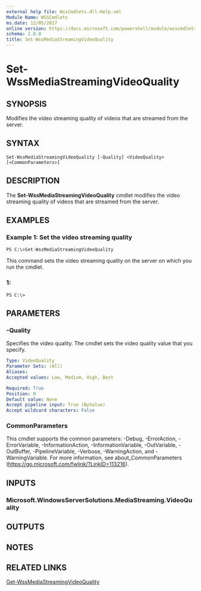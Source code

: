 ```yaml
---
external help file: WssCmdlets.dll-Help.xml
Module Name: WSSCmdlets
ms.date: 12/05/2017
online version: https://docs.microsoft.com/powershell/module/wsscmdlets/set-wssmediastreamingvideoquality?view=windowsserver2012r2-ps&wt.mc_id=ps-gethelp
schema: 2.0.0
title: Set-WssMediaStreamingVideoQuality
---
```


# Set-WssMediaStreamingVideoQuality

## SYNOPSIS
Modifies the video streaming quality of videos that are streamed from the server.

## SYNTAX

```
Set-WssMediaStreamingVideoQuality [-Quality] <VideoQuality> [<CommonParameters>]
```

## DESCRIPTION
The **Set-WssMediaStreamingVideoQuality** cmdlet modifies the video streaming quality of videos that are streamed from the server.

## EXAMPLES

### Example 1: Set the video streaming quality
```
PS C:\>Set-WssMediaStreamingVideoQuality
```

This command sets the video streaming quality on the server on which you run the cmdlet.

### 1:
```
PS C:\>
```

## PARAMETERS

### -Quality
Specifies the video quality.
The cmdlet sets the video quality value that you specify.

```yaml
Type: VideoQuality
Parameter Sets: (All)
Aliases: 
Accepted values: Low, Medium, High, Best

Required: True
Position: 0
Default value: None
Accept pipeline input: True (ByValue)
Accept wildcard characters: False
```

### CommonParameters
This cmdlet supports the common parameters: -Debug, -ErrorAction, -ErrorVariable, -InformationAction, -InformationVariable, -OutVariable, -OutBuffer, -PipelineVariable, -Verbose, -WarningAction, and -WarningVariable. For more information, see about_CommonParameters (https://go.microsoft.com/fwlink/?LinkID=113216).

## INPUTS

### Microsoft.WindowsServerSolutions.MediaStreaming.VideoQuality

## OUTPUTS

## NOTES

## RELATED LINKS

[Get-WssMediaStreamingVideoQuality](./Get-WssMediaStreamingVideoQuality.md)

